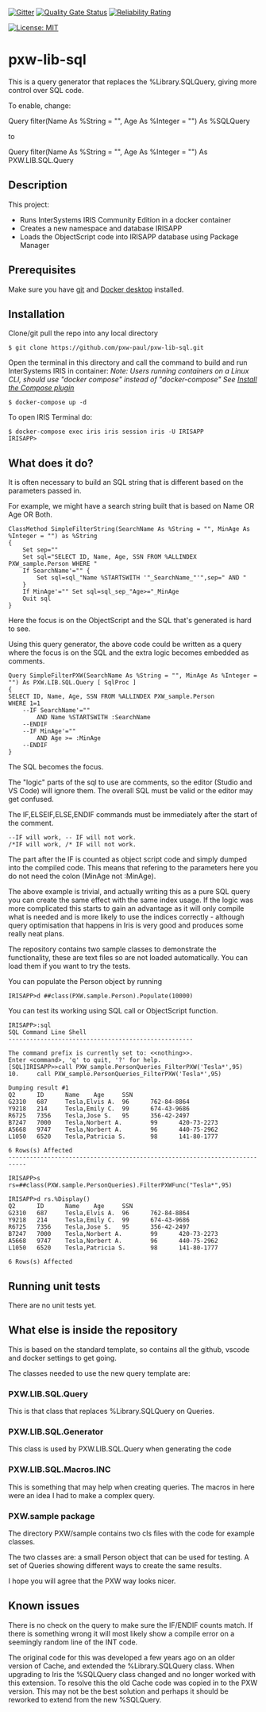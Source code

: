  [![Gitter](https://img.shields.io/badge/Available%20on-Intersystems%20Open%20Exchange-00b2a9.svg)](https://openexchange.intersystems.com/package/intersystems-iris-dev-template)
 [![Quality Gate Status](https://community.objectscriptquality.com/api/project_badges/measure?project=intersystems_iris_community%2Fintersystems-iris-dev-template&metric=alert_status)](https://community.objectscriptquality.com/dashboard?id=intersystems_iris_community%2Fintersystems-iris-dev-template)
 [![Reliability Rating](https://community.objectscriptquality.com/api/project_badges/measure?project=intersystems_iris_community%2Fintersystems-iris-dev-template&metric=reliability_rating)](https://community.objectscriptquality.com/dashboard?id=intersystems_iris_community%2Fintersystems-iris-dev-template)

[![License: MIT](https://img.shields.io/badge/License-MIT-blue.svg?style=flat&logo=AdGuard)](LICENSE)
# pxw-lib-sql
This is a query generator that replaces the %Library.SQLQuery, giving more control over SQL code.

To enable, change:

Query filter(Name As %String = "", Age As %Integer = "") As %SQLQuery

to

Query filter(Name As %String = "", Age As %Integer = "") As PXW.LIB.SQL.Query

## Description
This project:
* Runs InterSystems IRIS Community Edition in a docker container
* Creates a new namespace and database IRISAPP
* Loads the ObjectScript code into IRISAPP database using Package Manager

## Prerequisites
Make sure you have [git](https://git-scm.com/book/en/v2/Getting-Started-Installing-Git) and [Docker desktop](https://www.docker.com/products/docker-desktop) installed.

## Installation

Clone/git pull the repo into any local directory

```
$ git clone https://github.com/pxw-paul/pxw-lib-sql.git
```

Open the terminal in this directory and call the command to build and run InterSystems IRIS in container:
*Note: Users running containers on a Linux CLI, should use "docker compose" instead of "docker-compose"*
*See [Install the Compose plugin](https://docs.docker.com/compose/install/linux/)*



```
$ docker-compose up -d
```

To open IRIS Terminal do:

```
$ docker-compose exec iris iris session iris -U IRISAPP
IRISAPP>
```

## What does it do?
It is often necessary to build an SQL string that is different based on the parameters passed in. 

For example, we might have a search string built that is based on Name OR Age OR Both.

```
ClassMethod SimpleFilterString(SearchName As %String = "", MinAge As %Integer = "") as %String
{
    Set sep=""
    Set sql="SELECT ID, Name, Age, SSN FROM %ALLINDEX PXW_sample.Person WHERE "
    If SearchName'="" {
        Set sql=sql_"Name %STARTSWITH '"_SearchName_"'",sep=" AND "
    }
    If MinAge'="" Set sql=sql_sep_"Age>="_MinAge
    Quit sql
}
```
Here the focus is on the ObjectScript and the SQL that's generated is hard to see.

Using this query generator, the above code could be written as a query where the focus is on the SQL and the extra logic becomes embedded as comments.
```
Query SimpleFilterPXW(SearchName As %String = "", MinAge As %Integer = "") As PXW.LIB.SQL.Query [ SqlProc ]
{
SELECT ID, Name, Age, SSN FROM %ALLINDEX PXW_sample.Person 
WHERE 1=1
    --IF SearchName'=""
        AND Name %STARTSWITH :SearchName
    --ENDIF
    --IF MinAge'="" 
        AND Age >= :MinAge
    --ENDIF
}
```
The SQL becomes the focus. 

The "logic" parts of the sql to use are comments, so the editor (Studio and VS Code) will ignore them. The overall SQL must be valid or the editor may get confused. 

The IF,ELSEIF,ELSE,ENDIF commands must be immediately after the start of the comment.
```
--IF will work, -- IF will not work.
/*IF will work, /* IF will not work.
```

The part after the IF is counted as object script code and simply dumped into the compiled code. This means that refering to the parameters here you do not need the colon (MinAge not :MinAge).

The above example is trivial, and actually writing this as a pure SQL query you can create the same effect with the same index usage. If the logic was more complicated this starts to gain an advantage as it will only compile what is needed and is more likely to use the indices correctly - although query optimisation that happens in Iris is very good and produces some really neat plans.

The repository contains two sample classes to demonstrate the functionality, these are text files so are not loaded automatically. You can load them if you want to try the tests.

You can populate the Person object by running
```
IRISAPP>d ##class(PXW.sample.Person).Populate(10000)
```
You can test its working using SQL call or ObjectScript function.
```
IRISAPP>:sql
SQL Command Line Shell
----------------------------------------------------

The command prefix is currently set to: <<nothing>>.
Enter <command>, 'q' to quit, '?' for help.
[SQL]IRISAPP>>call PXW_sample.PersonQueries_FilterPXW('Tesla*',95)
10.     call PXW_sample.PersonQueries_FilterPXW('Tesla*',95)

Dumping result #1
Q2      ID      Name    Age     SSN
G2310   687     Tesla,Elvis A.  96      762-84-8864
Y9218   214     Tesla,Emily C.  99      674-43-9686
R6725   7356    Tesla,Jose S.   95      356-42-2497
B7247   7000    Tesla,Norbert A.        99      420-73-2273
A5668   9747    Tesla,Norbert A.        96      440-75-2962
L1050   6520    Tesla,Patricia S.       98      141-80-1777

6 Rows(s) Affected
---------------------------------------------------------------------------
```
```
IRISAPP>s rs=##class(PXW.sample.PersonQueries).FilterPXWFunc("Tesla*",95)

IRISAPP>d rs.%Display()
Q2      ID      Name    Age     SSN
G2310   687     Tesla,Elvis A.  96      762-84-8864
Y9218   214     Tesla,Emily C.  99      674-43-9686
R6725   7356    Tesla,Jose S.   95      356-42-2497
B7247   7000    Tesla,Norbert A.        99      420-73-2273
A5668   9747    Tesla,Norbert A.        96      440-75-2962
L1050   6520    Tesla,Patricia S.       98      141-80-1777

6 Rows(s) Affected
```

## Running unit tests

There are no unit tests yet.


## What else is inside the repository

This is based on the standard template, so contains all the github, vscode and docker settings to get going.

The classes needed to use the new query template are:
### PXW.LIB.SQL.Query
This is that class that replaces %Library.SQLQuery on Queries.

### PXW.LIB.SQL.Generator
This class is used by PXW.LIB.SQL.Query when generating the code

### PXW.LIB.SQL.Macros.INC
This is something that may help when creating queries. The macros in here were an idea I had to make a complex query.

### PXW.sample package
The directory PXW/sample contains two cls files with the code for example classes. 

The two classes are: a small Person object that can be used for testing. A set of Queries showing different ways to create the same results. 

I hope you will agree that the PXW way looks nicer.

## Known issues
There is no check on the query to make sure the IF/ENDIF counts match. If there is something wrong it will most likely show a compile error on a seemingly random line of the INT code.

The original code for this was developed a few years ago on an older version of Cache, and extended the %Library.SQLQuery class. When upgrading to Iris the %SQLQuery class changed and no longer worked with this extension. To resolve this the old Cache code was copied in to the PXW version. This may not be the best solution and perhaps it should be reworked to extend from the new %SQLQuery.

